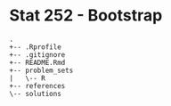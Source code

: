 Stat 252 - Bootstrap
================

    .
    +-- .Rprofile
    +-- .gitignore
    +-- README.Rmd
    +-- problem_sets
    |   \-- R
    +-- references
    \-- solutions
